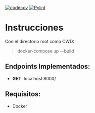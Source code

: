 [![codecov](https://codecov.io/gh/taller-II-2023-q1-g8/TemplateFastAPI/branch/master/graph/badge.svg?token=CM3FJKHBQ0)](https://codecov.io/gh/taller-II-2023-q1-g8/fiufit.fiuba.goal.api)
[![Pylint](https://github.com/taller-II-2023-q1-g8/TemplateFastAPI/actions/workflows/pylint.yml/badge.svg)](https://github.com/taller-II-2023-q1-g8/TemplateFastAPI/actions/workflows/pylint.yml)
# Instrucciones
Con el directorio root como CWD:
> docker-compose up --build

## Endpoints Implementados:
- **GET**: localhost:8000/

## Requisitos:
- Docker
